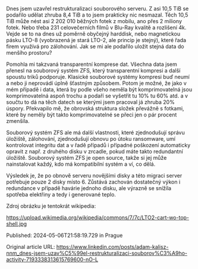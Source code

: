 Dnes jsem uzavřel restrukturalizaci souborového serveru. Z asi 10,5 TiB se podařilo udělat zhruba 8,4 TiB a to jsem prakticky nic nesmazal. Těch 10,5 TiB může nést asi 2 202 010 běžných fotek z mobilu, ano přes 2 miliony fotek. Nebo třeba 231 celovečerních filmů v Blu-Ray kvalitě a rozlišení 4k. Vejde se to na dnes už poměrně obyčejný harddisk, nebo magnetickou pásku LTO-8 (vyobrazená je stará LTO-2, ale princip je stejný), které řada firem využívá pro zálohování. Jak se mi ale podařilo uložit stejná data do menšího prostoru?


Pomohla mi takzvaná transparentní komprese dat. Všechna data jsem přenesl na souborový systém ZFS, který transparentní kompresi a další spoustu triků podporuje. Klasické souborové systémy kompresi buď neumí a nebo ji neprovádí úplně šťastným způsobem. Potom je možné, že jako v mém případě i data, která by podle všeho neměla být komprimovatelná jsou komprimovatelná aspoň trochu a podaří se vyšetřit tu 10% tu 60% atd. a v součtu to dá na těch datech se kterými jsem pracoval já zhruba 20% úspory. Překvapilo mě, že obrovská struktura složek převážně s fotkami, které by neměly být takto komprimovatelné se přeci jen o pár procent zmenšila.


Souborový systém ZFS ale má další vlastnosti, které zjednodušují správu úložiště, zálohování, zjednodušují obnovu po útoku ransomware, umí kontrolovat integritu dat a v řadě případů i případné poškození automaticky opravit z např. z druhého disku v zrcadle, pokud máte takto redundantní úložiště. Souborový systém ZFS je open source, takže si jej může nainstalovat každý, kdo má kompatibilní systém a ví, co dělá.


Výsledek je, že po obnově serveru novějšími disky a této migraci server potřebuje pouze 2 disky místo 6. Zůstává zachován dostatečný výkon i redundance v případě havárie jednoho disku, ale výrazně se snížila spotřeba elektřiny a tedy i generované teplo.


Zdroj obrázku je tentokrát wikipedia:

https://upload.wikimedia.org/wikipedia/commons/7/7c/LTO2-cart-wo-top-shell.jpg

Published: 2024-05-06T21:58:19.729 in Prague

Original article URL: https://www.linkedin.com/posts/adam-kalisz-nnm_dnes-jsem-uzav%C5%99el-restrukturalizaci-souborov%C3%A9ho-activity-7193338313615769600-nO-L

